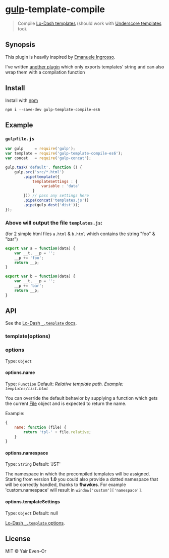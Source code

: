 # [gulp](https://github.com/wearefractal/gulp)-template-compile

> Compile [Lo-Dash templates](http://lodash.com/docs#template) (should work with [Underscore templates](http://underscorejs.org/#template) too).

## Synopsis

This plugin is heavily inspired by [Emanuele Ingrosso](https://www.npmjs.com/package/gulp-template-compile-es6).

I've written [another plugin](https://github.com/yaireo/gulp-file-contents-to-modules) which only exports templates' string and can also wrap them with a compilation function

## Install

Install with [npm](https://www.npmjs.org/package/gulp-template-compile-es6)

```
npm i --save-dev gulp-template-compile-es6
```

## Example

### `gulpfile.js`

```js
var gulp     = require('gulp');
var template = require('gulp-template-compile-es6');
var concat   = require('gulp-concat');

gulp.task('default', function () {
	gulp.src('src/*.html')
		.pipe(template({
            templateSettings : {
                variable : 'data'
            }
        })) // pass any settings here
		.pipe(concat('templates.js'))
		.pipe(gulp.dest('dist'));
});
```

### Above will output the file `templates.js`:

(for 2 simple html files `a.html` & `b.html` which contains the string "foo" & "bar")

```js
export var a = function(data) {
    var __t, __p = '';
    __p += 'foo';
    return __p;
}

export var b = function(data) {
    var __t, __p = '';
    __p += 'bar';
    return __p;
}
```

## API

See the [Lo-Dash `_.template` docs](http://lodash.com/docs#template).


### template(options)

### options

Type: `Object`

#### options.name

Type: `Function`
Default: *Relative template path. Example: `templates/list.html`*

You can override the default behavior by supplying a function which gets the current [File](https://github.com/wearefractal/vinyl#constructoroptions) object and is expected to return the name.

Example:

```js
{
    name: function (file) {
        return 'tpl-' + file.relative;
    }
}
```

#### options.namespace
Type: `String`
Default: 'JST'

The namespace in which the precompiled templates will be assigned. Starting from version **1.0** you could also provide a dotted namespace that will be correctly handled, thanks to **fhawkes**. For example 'custom.namespace' will result in `window['custom']['namespace']`.

#### options.templateSettings
Type: `Object`
Default: null

[Lo-Dash `_.template` options](http://lodash.com/docs#template).


## License

MIT © Yair Even-Or
